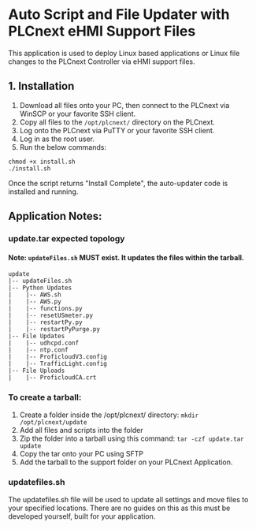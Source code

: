 # Auto Script and File Updater with PLCnext eHMI Support Files #
This application is used to deploy Linux based applications or Linux file changes to the PLCnext Controller via eHMI support files.
## 1. Installation
1. Download all files onto your PC, then connect to the PLCnext via WinSCP or your favorite SSH client.
2. Copy all files to the `````/opt/plcnext/````` directory on the PLCnext.
3. Log onto the PLCnext via PuTTY or your favorite SSH client.
4. Log in as the root user.
5. Run the below commands:
```
chmod +x install.sh
./install.sh
```

Once the script returns "Install Complete", the auto-updater code is installed and running. 


## Application Notes:

### update.tar expected topology
#### Note: ```updateFiles.sh``` MUST exist. It updates the files within the tarball.

```
update
|-- updateFiles.sh
|-- Python Updates
|    |-- AWS.sh
|    |-- AWS.py
|    |-- functions.py
|    |-- resetUSmeter.py
|    |-- restartPy.py
|    |-- restartPyPurge.py
|-- File Updates
|    |-- udhcpd.conf
|    |-- ntp.conf
|    |-- ProficloudV3.config
|    |-- TrafficLight.config
|-- File Uploads
|    |-- ProficloudCA.crt

```
### To create a tarball:
1. Create a folder inside the /opt/plcnext/ directory: ```mkdir /opt/plcnext/update```
2. Add all files and scripts into the folder
3. Zip the folder into a tarball using this command: ```tar -czf update.tar update```
4. Copy the tar onto your PC using SFTP
5. Add the tarball to the support folder on your PLCnext Application.

### updatefiles.sh
The updatefiles.sh file will be used to update all settings and move files to your specified locations. 
There are no guides on this as this must be developed yourself, built for your application.